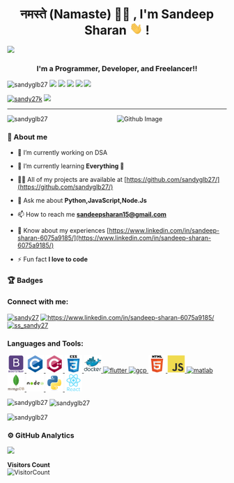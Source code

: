 <h1 align="center"> नमस्ते (Namaste) 🙏🏻 , I'm Sandeep Sharan <img src="https://raw.githubusercontent.com/ABSphreak/ABSphreak/master/gifs/Hi.gif" width="30px"> ! </h1>
<!-- <img src="https://user-images.githubusercontent.com/54361799/108709847-4409a300-7539-11eb-8481-274ec80833a1.png" style='margin-right:"1200px";margin-left:250px;'/> -->
<img src="https://raw.githubusercontent.com/halfrost/halfrost/master/icons/header_.png"/>
<h3 align="center">I'm a Programmer, Developer, and Freelancer!!</h3>

<p>
    <img src="https://komarev.com/ghpvc/?username=sandyglb27&label=Profile%20views&color=0e75b6&style=flat" alt="sandyglb27" />
    <a href="https://github.com/sandyglb27/"><img src="https://img.shields.io/github/followers/sandyglb27?color=%234CC61E&label=GitHub%20Followers%20%3A"/></a>
    <a href="https://github.com/sandyglb27?tab=repositories"><img src="https://badges.frapsoft.com/os/v2/open-source.svg?v=103"/></a>
    <a href="mailto:sandeepsharan15@gmail.com?subject=[GitHub]%20🔥%20Ask%20me%20anything&body=Hello%20sandyglb27 :wave:,%2C%0A%0AI am%20sending%20you%20this%20mail%20after%20seeing%20your%20GitHub profile%20to..."><img src="https://img.shields.io/badge/Ask%20me-anything-1abc9c.svg"/></a>
    <img src="https://img.shields.io/badge/Os-Debian-a80030"/>
    <img src="https://camo.githubusercontent.com/c1a01ddb58e7b6923314da9ad1142f993a25ffc8d31183bc1ffe66ea386697af/68747470733a2f2f696d672e736869656c64732e696f2f62616467652f666f6375732d46756c6c537461636b2d627269676874677265656e" />
  </p>


<p align="left"> 
<a href="https://twitter.com/sandy27k" target="blank"><img src="https://img.shields.io/twitter/follow/sandy27k?logo=twitter&style=for-the-badge" alt="sandy27k" /></a>
<a href="https://www.linkedin.com/in/sandeep-sharan-6075a9185/"><img src="https://img.shields.io/badge/-sandeep%20sharan-6075a9185/?style=for-the-badge&logo=Linkedin&logoColor=white"/></a>
</p>

<hr><img width="50%" align="right" alt="Github Image" src="https://raw.githubusercontent.com/onimur/.github/master/.resources/git-header.svg" />

<p align="left"> <img src="https://komarev.com/ghpvc/?username=sandyglb27&label=Profile%20views&color=0e75b6&style=flat" alt="sandyglb27" /> </p>

<h3> 🧑 About me </h3>

- 🔭 I’m currently working on DSA

- 🌱 I’m currently learning **Everything 🤣**

- 👨‍💻 All of my projects are available at [https://github.com/sandyglb27/](https://github.com/sandyglb27/)

- 💬 Ask me about **Python,JavaScript,Node.Js**

- 📫 How to reach me **sandeepsharan15@gmail.com**

- 📄 Know about my experiences [https://www.linkedin.com/in/sandeep-sharan-6075a9185/](https://www.linkedin.com/in/sandeep-sharan-6075a9185/)

- ⚡ Fun fact **I love to code**

<h3> 🏆 Badges </h3>

<h3 align="left">Connect with me:</h3>
<p align="left">
<a href="https://dev.to/sandy27" target="blank"><img align="center" src="https://cdn.jsdelivr.net/npm/simple-icons@3.0.1/icons/dev-dot-to.svg" alt="sandy27" height="30" width="40" /></a>
<a href="https://linkedin.com/in/https://www.linkedin.com/in/sandeep-sharan-6075a9185/" target="blank"><img align="center" src="https://cdn.jsdelivr.net/npm/simple-icons@3.0.1/icons/linkedin.svg" alt="https://www.linkedin.com/in/sandeep-sharan-6075a9185/" height="30" width="40" /></a>
<a href="https://instagram.com/ss_sandy27" target="blank"><img align="center" src="https://cdn.jsdelivr.net/npm/simple-icons@3.0.1/icons/instagram.svg" alt="ss_sandy27" height="30" width="40" /></a>
</p>

<h3 align="left">Languages and Tools:</h3>
<p align="left"> <a href="https://getbootstrap.com" target="_blank"> <img src="https://raw.githubusercontent.com/devicons/devicon/master/icons/bootstrap/bootstrap-plain-wordmark.svg" alt="bootstrap" width="40" height="40"/> </a> <a href="https://www.cprogramming.com/" target="_blank"> <img src="https://raw.githubusercontent.com/devicons/devicon/master/icons/c/c-original.svg" alt="c" width="40" height="40"/> </a> <a href="https://www.w3schools.com/cpp/" target="_blank"> <img src="https://raw.githubusercontent.com/devicons/devicon/master/icons/cplusplus/cplusplus-original.svg" alt="cplusplus" width="40" height="40"/> </a> <a href="https://www.w3schools.com/css/" target="_blank"> <img src="https://raw.githubusercontent.com/devicons/devicon/master/icons/css3/css3-original-wordmark.svg" alt="css3" width="40" height="40"/> </a> <a href="https://www.docker.com/" target="_blank"> <img src="https://raw.githubusercontent.com/devicons/devicon/master/icons/docker/docker-original-wordmark.svg" alt="docker" width="40" height="40"/> </a> <a href="https://flutter.dev" target="_blank"> <img src="https://www.vectorlogo.zone/logos/flutterio/flutterio-icon.svg" alt="flutter" width="40" height="40"/> </a> <a href="https://cloud.google.com" target="_blank"> <img src="https://www.vectorlogo.zone/logos/google_cloud/google_cloud-icon.svg" alt="gcp" width="40" height="40"/> </a> <a href="https://www.w3.org/html/" target="_blank"> <img src="https://raw.githubusercontent.com/devicons/devicon/master/icons/html5/html5-original-wordmark.svg" alt="html5" width="40" height="40"/> </a> <a href="https://developer.mozilla.org/en-US/docs/Web/JavaScript" target="_blank"> <img src="https://raw.githubusercontent.com/devicons/devicon/master/icons/javascript/javascript-original.svg" alt="javascript" width="40" height="40"/> </a> <a href="https://www.mathworks.com/" target="_blank"> <img src="https://raw.githubusercontent.com/simple-icons/simple-icons/master/icons/mathworks.svg" alt="matlab" width="40" height="40"/> </a> <a href="https://www.mongodb.com/" target="_blank"> <img src="https://raw.githubusercontent.com/devicons/devicon/master/icons/mongodb/mongodb-original-wordmark.svg" alt="mongodb" width="40" height="40"/> </a> <a href="https://nodejs.org" target="_blank"> <img src="https://raw.githubusercontent.com/devicons/devicon/master/icons/nodejs/nodejs-original-wordmark.svg" alt="nodejs" width="40" height="40"/> </a> <a href="https://www.python.org" target="_blank"> <img src="https://raw.githubusercontent.com/devicons/devicon/master/icons/python/python-original.svg" alt="python" width="40" height="40"/> </a> <a href="https://reactjs.org/" target="_blank"> <img src="https://raw.githubusercontent.com/devicons/devicon/master/icons/react/react-original-wordmark.svg" alt="react" width="40" height="40"/> </a> </p>

<p><img align="left" src="https://github-readme-stats.vercel.app/api/top-langs?username=sandyglb27&show_icons=true&locale=en&layout=compact" alt="sandyglb27" /></p>

<p>&nbsp;<img align="center" src="https://github-readme-stats.vercel.app/api?username=sandyglb27&show_icons=true&locale=en" alt="sandyglb27" /></p>

<p><img align="center" src="https://github-readme-streak-stats.herokuapp.com/?user=sandyglb27&" alt="sandyglb27" /></p>

<h3> ⚙️  GitHub Analytics </h3>
<img src="https://activity-graph.herokuapp.com/graph?username=sandyglb27&show_icons=true&count_private=true&area=true&&color=333333&line=ABD6DFFF&point=89ABE3FF&hide_border=true" />

**Visitors Count**  
![VisitorCount](https://profile-counter.glitch.me/{sandyglb27}/count.svg)
